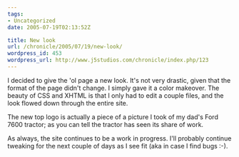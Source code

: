 ```yaml
---
tags:
- Uncategorized
date: 2005-07-19T02:13:52Z

title: New look
url: /chronicle/2005/07/19/new-look/
wordpress_id: 453
wordpress_url: http://www.j5studios.com/chronicle/index.php/123
---
```


I decided to give the 'ol page a new look.  It's not very drastic, given that the format of the page didn't change. I simply gave it a color makeover.  The beauty of CSS and XHTML is that I only had to edit a couple files, and the look flowed down through the entire site.


The new top logo is actually a piece of a picture I took of my dad's Ford 7600 tractor; as you can tell the tractor has seen its share of work.


As always, the site continues to be a work in progress.  I'll probably continue tweaking for the next couple of days as I see fit (aka in case I find bugs :-).

